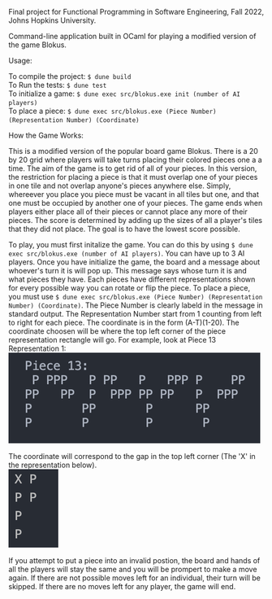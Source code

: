 Final project for Functional Programming in Software Engineering, Fall 2022, Johns Hopkins University.

Command-line application built in OCaml for playing a modified version of the game Blokus.

Usage:

To compile the project: `$ dune build`  
To Run the tests: `$ dune test`  
To initialize a game: `$ dune exec src/blokus.exe init (number of AI players)`  
To place a piece: `$ dune exec src/blokus.exe (Piece Number) (Representation Number) (Coordinate)`

How the Game Works:

This is a modified version of the popular board game Blokus. There is a 20 by 20 grid where players will take turns placing their colored pieces one a a time. The aim of the game is to get rid of all of your pieces. In this version, the restriction for placing a piece is that it must overlap one of your pieces in one tile and not overlap anyone's pieces anywhere else. Simply, whereever you place you piece must be vacant in all tiles but one, and that one must be occupied by another one of your pieces. The game ends when players either place all of their pieces or cannot place any more of their pieces. The score is determined by adding up the sizes of all a player's tiles that they did not place. The goal is to have the lowest score possible.

To play, you must first initalize the game. You can do this by using `$ dune exec src/blokus.exe (number of AI players)`. You can have up to 3 AI players. Once you have initialize the game, the board and a message about whoever's turn it is will pop up. This message says whose turn it is and what pieces they have. Each pieces have different representations shown for every possible way you can rotate or flip the piece. To place a piece, you must use `$ dune exec src/blokus.exe (Piece Number) (Representation Number) (Coordinate)`. The Piece Number is clearly labeld in the message in standard output. The Representation Number start from 1 counting from left to right for each piece. The coordinate is in the form (A-T)(1-20). The coordinate choosen will be where the top left corner of the piece representation rectangle will go. For example, look at Piece 13 Representation 1:  
![Alt text](Piece13.png?raw=true "Title")

The coordinate will correspond to the gap in the top left corner (The 'X' in the representation below).  
![Alt text](Piece132.png?raw=true "Title")

If you attempt to put a piece into an invalid postion, the board and hands of all the players will stay the same and you will be prompert to make a move again. If there are not possible moves left for an individual, their turn will be skipped. If there are no moves left for any player, the game will end.
